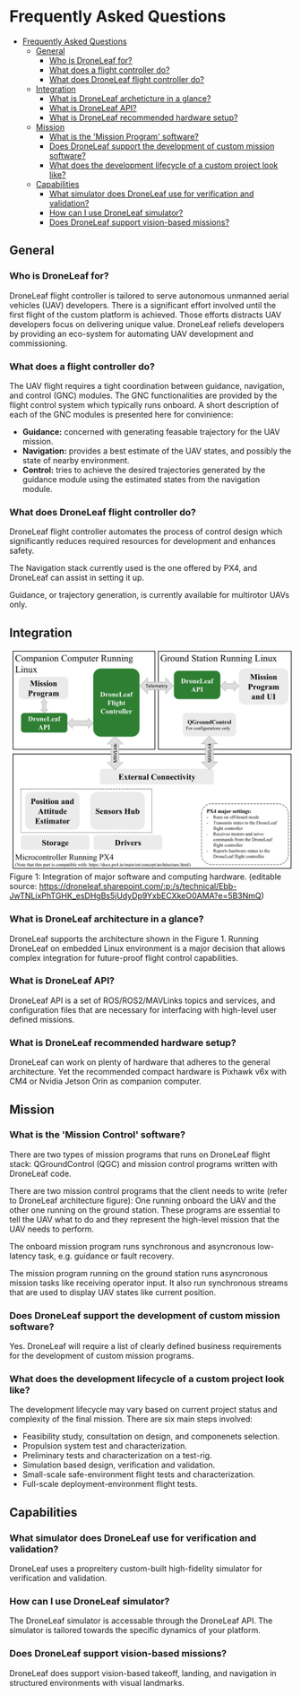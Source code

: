 # Frequently Asked Questions
- [Frequently Asked Questions](#frequently-asked-questions)
  - [General](#general)
    - [Who is DroneLeaf for?](#who-is-droneleaf-for)
    - [What does a flight controller do?](#what-does-a-flight-controller-do)
    - [What does DroneLeaf flight controller do?](#what-does-droneleaf-flight-controller-do)
  - [Integration](#integration)
    - [What is DroneLeaf archeticture in a glance?](#what-is-droneleaf-architecture-in-a-glance)
    - [What is DroneLeaf API?](#what-is-droneleaf-api)
    - [What is DroneLeaf recommended hardware setup?](#what-is-droneleaf-recommended-hardware-setup)
  - [Mission](#mission)
    - [What is the 'Mission Program' software?](#what-is-the-mission-program-software)
    - [Does DroneLeaf support the development of custom mission software?](#does-droneleaf-support-the-development-of-custom-mission-software)
    - [What does the development lifecycle of a custom project look like?](#what-does-the-development-lifecycle-of-a-custom-project-look-like)
  - [Capabilities](#capabilities)
    - [What simulator does DroneLeaf use for verification and validation?](#what-simulator-does-droneleaf-use-for-verification-and-validation)
    - [How can I use DroneLeaf simulator?](#how-can-i-use-droneleaf-simulator)
    - [Does DroneLeaf support vision-based missions?](#does-droneleaf-support-vision-based-missions)

## General
### Who is DroneLeaf for?
DroneLeaf flight controller is tailored to serve autonomous unmanned aerial vehicles (UAV) developers. There is a significant effort involved until the first flight of the custom platform is achieved. Those efforts distracts UAV developers focus on delivering unique value. DroneLeaf reliefs developers by providing an eco-system for automating UAV development and commissioning.

### What does a flight controller do?
The UAV flight requires a tight coordination between guidance, navigation, and control (GNC) modules. The GNC functionalities are provided by the flight control system which typically runs onboard. A short description of each of the GNC modules is presented here for convinience:

- **Guidance:** concerned with generating feasable trajectory for the UAV mission.
- **Navigation:** provides a best estimate of the UAV states, and possibly the state of nearby environment.
- **Control:** tries to achieve the desired trajectories generated by the guidance module using the estimated states from the navigation module.

### What does DroneLeaf flight controller do?
DroneLeaf flight controller automates the process of control design which significantly reduces required resources for development and enhances safety. 

The Navigation stack currently used is the one offered by PX4, and DroneLeaf can assist in setting it up.

Guidance, or trajectory generation, is currently available for multirotor UAVs only.

## Integration
![Image](images/integration_arch.png)
Figure 1: Integration of major software and computing hardware. (editable source: https://droneleaf.sharepoint.com/:p:/s/technical/Ebb-JwTNLixPhTGHK_esDHgBs5jUdyDp9YxbECXkeO0AMA?e=5B3NmQ)
### What is DroneLeaf architecture in a glance?
DroneLeaf supports the architecture shown in the Figure 1. Running DroneLeaf on embedded Linux environment is a major decision that allows complex integration for future-proof flight control capabilities.

### What is DroneLeaf API?
DroneLeaf API is a set of ROS/ROS2/MAVLinks topics and services, and configuration files that are necessary for interfacing with high-level user defined missions.

### What is DroneLeaf recommended hardware setup?
DroneLeaf can work on plenty of hardware that adheres to the general architecture. Yet the recommended compact hardware is Pixhawk v6x with CM4 or Nvidia Jetson Orin as companion computer.

## Mission

### What is the 'Mission Control' software?
There are two types of mission programs that runs on DroneLeaf flight stack: QGroundControl (QGC) and mission control programs written with DroneLeaf code.

There are two mission control programs that the client needs to write (refer to DroneLeaf architecture figure): One running onboard the UAV and the other one running on the ground station. These programs are essential to tell the UAV what to do and they represent the high-level mission that the UAV needs to perform.

The onboard mission program runs synchronous and asyncronous low-latency task, e.g. guidance or fault recovery. 

The mission program running on the ground station runs asyncronous mission tasks like receiving operator input. It also run synchronous streams that are used to display UAV states like current position.

### Does DroneLeaf support the development of custom mission software?
Yes. DroneLeaf will require a list of clearly defined business requirements for the development of custom mission programs.

### What does the development lifecycle of a custom project look like?
The development lifecycle may vary based on current project status and complexity of the final mission. There are six main steps involved:
- Feasibility study, consultation on design, and componenets selection.
- Propulsion system test and characterization.
- Preliminary tests and characterization on a test-rig.
- Simulation based design, verification and validation.
- Small-scale safe-environment flight tests and characterization.
- Full-scale deployment-environment flight tests.

## Capabilities

### What simulator does DroneLeaf use for verification and validation?
DroneLeaf uses a propreitery custom-built high-fidelity simulator for verification and validation.

### How can I use DroneLeaf simulator?
The DroneLeaf simulator is accessable through the DroneLeaf API. The simulator is tailored towards the specific dynamics of your platform.

### Does DroneLeaf support vision-based missions?
DroneLeaf does support vision-based takeoff, landing, and navigation in structured environments with visual landmarks.